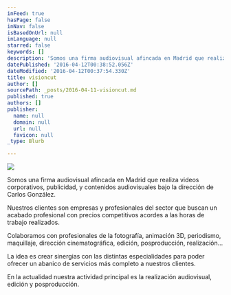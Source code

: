 ```yaml
---
inFeed: true
hasPage: false
inNav: false
isBasedOnUrl: null
inLanguage: null
starred: false
keywords: []
description: 'Somos una firma audiovisual afincada en Madrid que realiza videos corporativos, publicidad, y contenidos audiovisuales bajo la dirección de Carlos González.'
datePublished: '2016-04-12T00:38:52.056Z'
dateModified: '2016-04-12T00:37:54.330Z'
title: visioncut
author: []
sourcePath: _posts/2016-04-11-visioncut.md
published: true
authors: []
publisher:
  name: null
  domain: null
  url: null
  favicon: null
_type: Blurb

---
```

![](https://the-grid-user-content.s3-us-west-2.amazonaws.com/af0d076a-2e01-4f34-b956-9debb91d1cb9.jpg)

Somos una firma audiovisual afincada en Madrid que realiza videos corporativos, publicidad, y contenidos audiovisuales bajo la dirección de Carlos González.

Nuestros clientes son empresas y profesionales del sector que buscan un acabado profesional con precios competitivos acordes a las horas de trabajo realizados.

Colaboramos con profesionales de la fotografía, animación 3D, periodismo, maquillaje, dirección cinematográfica, edición, posproducción, realización...

La idea es crear sinergias con las distintas especialidades para poder ofrecer un abanico de servicios más completo a nuestros clientes.

En la actualidad nuestra actividad principal es la realización audiovisual, edición y posproducción.